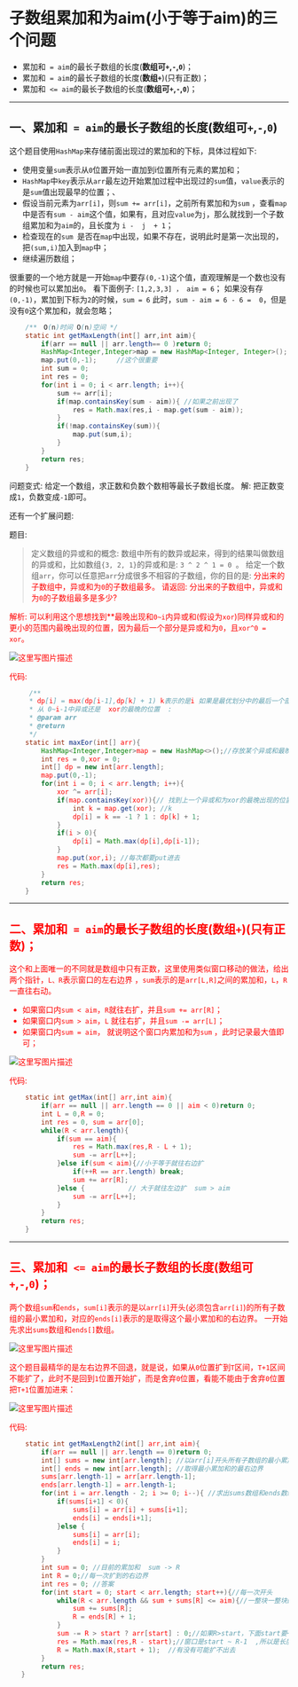 # 子数组累加和为aim(小于等于aim)的三个问题

 - 累加和` = aim`的最长子数组的长度(**数组可`+`,`-`,`0`**)；
 - 累加和` = aim`的最长子数组的长度(**数组`+`**)(只有正数)；
 - 累加和` <= aim`的最长子数组的长度(**数组可`+`,`-`,`0`**)；

***
## 一、累加和` = aim`的最长子数组的长度(**数组可`+`,`-`,`0`**)
这个题目使用`HashMap`来存储前面出现过的累加和的下标，具体过程如下: 

 - 使用变量`sum`表示从`0`位置开始一直加到i位置所有元素的累加和；
 - `HashMap`中`key`表示从`arr`最左边开始累加过程中出现过的`sum`值，`value`表示的是`sum`值出现最早的位置；、
 - 假设当前元素为`arr[i]`，则`sum += arr[i]`，之前所有累加和为`sum` ，查看`map`中是否有`sum - aim`这个值，如果有，且对应`value`为`j`，那么就找到一个子数组累加和为`aim`的，且长度为 `i -  j  + 1`；
 - 检查现在的`sum `是否在`map`中出现，如果不存在，说明此时是第一次出现的，把`(sum,i)`加入到`map`中；
 - 继续遍历数组；

很重要的一个地方就是一开始`map`中要存`(0,-1)`这个值，直观理解是一个数也没有的时候也可以累加出`0`。
看下面例子: 
`[1,2,3,3] ， aim = 6`；
如果没有存`(0,-1)`，累加到下标为`2`的时候，`sum = 6` 此时，`sum - aim = 6 - 6 =  0`，但是没有`0`这个累加和，就会忽略； 

```java
	/**　O(n)时间 O(n)空间 */
    static int getMaxLength(int[] arr,int aim){
        if(arr == null || arr.length== 0 )return 0;
        HashMap<Integer,Integer>map = new HashMap<Integer, Integer>(); //表示key这个累加和最早出现在value位置
        map.put(0,-1);     //这个很重要
        int sum = 0;
        int res = 0;
        for(int i = 0; i < arr.length; i++){
            sum += arr[i];
            if(map.containsKey(sum - aim)){ //如果之前出现了
                res = Math.max(res,i - map.get(sum - aim));
            }
            if(!map.containsKey(sum)){
                map.put(sum,i);
            }
        }
        return res;
    }
```
问题变式: 给定一个数组，求正数和负数个数相等最长子数组长度。
解: 把正数变成`1`，负数变成`-1`即可。


还有一个扩展问题: 

题目: 
> 定义数组的异或和的概念: 
> 数组中所有的数异或起来，得到的结果叫做数组的异或和，比如数组`{3, 2, 1}`的异或和是: `3 ^ 2 ^ 1 = 0 `。
> 给定一个数组`arr`，你可以任意把`arr`分成很多不相容的子数组，你的目的是: <font color = red>分出来的子数组中，异或和为`0`的子数组最多。
> 请返回: 分出来的子数组中，异或和为`0`的子数组最多是多少?  

解析: 可以利用这个思想找到**最晚出现和`0~i`内异或和(假设为`xor`)同样异或和的更小的范围内最晚出现的位置，因为最后一个部分是异或和为`0`，且`xor^0 = xor`。

![这里写图片描述](https://img-blog.csdn.net/20180816092937744?watermark/2/text/aHR0cHM6Ly9ibG9nLmNzZG4ubmV0L3p4enh6eDAxMTk=/font/5a6L5L2T/fontsize/400/fill/I0JBQkFCMA==/dissolve/70)

代码: 

```java
	 /**
     * dp[i] = max(dp[i-1],dp[k] + 1) k表示的是i 如果是最优划分中的最后一个部分的最后一个数的话，k是那个部分的开始的地方的前一个
     * 从 0~i-1中异或还是  xor的最晚的位置  :
     * @param arr
     * @return
     */
    static int maxEor(int[] arr){
        HashMap<Integer,Integer>map = new HashMap<>();//存放某个异或和最晚出现的位置
        int res = 0,xor = 0;
        int[] dp = new int[arr.length];
        map.put(0,-1);
        for(int i = 0; i < arr.length; i++){
            xor ^= arr[i];
            if(map.containsKey(xor)){// 找到上一个异或和为xor的最晚出现的位置　　　因为xor^0 = xor
                int k = map.get(xor); //k
                dp[i] = k == -1 ? 1 : dp[k] + 1;
            }
            if(i > 0){
                dp[i] = Math.max(dp[i],dp[i-1]);
            }
            map.put(xor,i); //每次都要put进去
            res = Math.max(dp[i],res);
        }
        return res;
    }
```

***
## 二、累加和` = aim`的最长子数组的长度(**数组`+`**)(只有正数)；
这个和上面唯一的不同就是数组中只有正数，这里使用类似窗口移动的做法，给出两个指针，`L、R`表示窗口的左右边界 ，`sum`表示的是`arr[L,R]`之间的累加和，`L`，`R`一直往右动。

 - 如果窗口内`sum < aim`，`R`就往右扩，并且`sum += arr[R]`；
 - 如果窗口内`sum > aim`，`L` 就往右扩，并且`sum -= arr[L]`；
 - 如果窗口内`sum = aim`， 就说明这个窗口内累加和为`sum` ，此时记录最大值即可；

![这里写图片描述](https://img-blog.csdn.net/20180812095546595?watermark/2/text/aHR0cHM6Ly9ibG9nLmNzZG4ubmV0L3p4enh6eDAxMTk=/font/5a6L5L2T/fontsize/400/fill/I0JBQkFCMA==/dissolve/70)

代码: 

```java
    static int getMax(int[] arr,int aim){
        if(arr == null || arr.length == 0 || aim < 0)return 0;
        int L = 0,R = 0;
        int res = 0, sum = arr[0];
        while(R < arr.length){
            if(sum == aim){
                res = Math.max(res,R - L + 1);
                sum -= arr[L++];
            }else if(sum < aim){//小于等于就往右边扩
                if(++R == arr.length) break;
                sum += arr[R];
            }else {           // 大于就往左边扩  sum > aim
                sum -= arr[L++];
            }
        }
        return res;
    }
```
***
## 三、累加和` <= aim`的最长子数组的长度(**数组可`+`,`-`,`0`**)；
两个数组`sum`和`ends`，`sum[i]`表示的是以`arr[i]`开头(必须包含`arr[i]`)的所有子数组的最小累加和，对应的`ends[i]`表示的是取得这个最小累加和的右边界。 一开始先求出`sums`数组和`ends[]`数组。

![这里写图片描述](https://img-blog.csdn.net/20180812104757419?watermark/2/text/aHR0cHM6Ly9ibG9nLmNzZG4ubmV0L3p4enh6eDAxMTk=/font/5a6L5L2T/fontsize/400/fill/I0JBQkFCMA==/dissolve/70)

这个题目最精华的是左右边界不回退，就是说，如果从`0`位置扩到`T`区间，`T+1`区间不能扩了，此时不是回到`1`位置开始扩，而是舍弃`0`位置，看能不能由于舍弃`0`位置把`T+1`位置加进来：

![这里写图片描述](https://img-blog.csdn.net/20180812105420955?watermark/2/text/aHR0cHM6Ly9ibG9nLmNzZG4ubmV0L3p4enh6eDAxMTk=/font/5a6L5L2T/fontsize/400/fill/I0JBQkFCMA==/dissolve/70)

代码: 

```java
    static int getMaxLength2(int[] arr,int aim){
        if(arr == null || arr.length == 0)return 0;
        int[] sums = new int[arr.length]; //以arr[i]开头所有子数组的最小累加和
        int[] ends = new int[arr.length]; //取得最小累加和的最右边界
        sums[arr.length-1] = arr[arr.length-1];
        ends[arr.length-1] = arr.length-1;
        for(int i = arr.length - 2; i >= 0; i--){ //求出sums数组和ends数组
            if(sums[i+1] < 0){
                sums[i] = arr[i] + sums[i+1];
                ends[i] = ends[i+1];
            }else {
                sums[i] = arr[i];
                ends[i] = i;
            }
        }
        int sum = 0; //目前的累加和  sum -> R
        int R = 0;//每一次扩到的右边界
        int res = 0; //答案
        for(int start = 0; start < arr.length; start++){//每一次开头
            while(R < arr.length && sum + sums[R] <= aim){//一整块一整块的扩
                sum += sums[R];
                R = ends[R] + 1;
            }
            sum -= R > start ? arr[start] : 0;//如果R>start，下面start要++了，窗口内减去arr[start]
            res = Math.max(res,R - start);//窗口是start ~ R-1  ,所以是长度为R-start
            R = Math.max(R,start + 1);  //有没有可能扩不出去
        }
        return res;
   }
```

